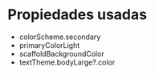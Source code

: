 


# Propiedades usadas

* colorScheme.secondary
* primaryColorLight
* scaffoldBackgroundColor
* textTheme.bodyLarge?.color
